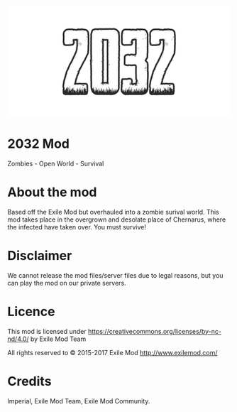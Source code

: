 ![alt text](2032.png "2032 Mod")

# 2032 Mod
Zombies - Open World - Survival

# About the mod
Based off the Exile Mod but overhauled into a zombie surival world. This mod takes place in the overgrown and desolate place of Chernarus, where the infected have taken over. You must survive!

# Disclaimer
We cannot release the mod files/server files due to legal reasons, but you can play the mod on our private servers.

# Licence
This mod is licensed under https://creativecommons.org/licenses/by-nc-nd/4.0/ by Exile Mod Team

All rights reserved to © 2015-2017 Exile Mod
http://www.exilemod.com/

# Credits
Imperial,
Exile Mod Team,
Exile Mod Community.

